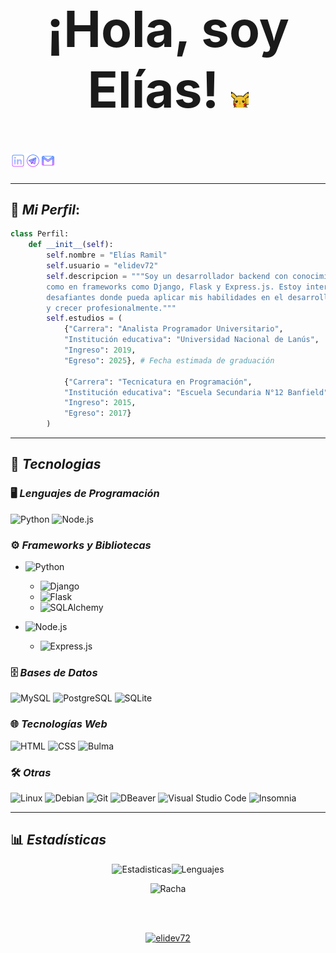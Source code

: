 <h1 align="center" style="font-size: 80px;">¡Hola, soy Elías! <img src="img/pikachu_wave.gif" width="28" /></h1>

<a href="https://www.linkedin.com/in/elidev72/" target="_blank">
  <img align="left" alt="LinkedIn" width="24px" src="img/linkedin.png" />
</a>
<a href="https://t.me/elidev72" target="_blank">
  <img align="left" alt="Telegram" width="24px" src="img/telegram-app.png" />
</a>
<a href="mailto:elidev72@gmail.com">
  <img align="left" alt="Gmail" width="24px" src="img/gmail.png" />
</a>

<br />
<br />

---
## 🚀 **_Mi Perfil_**:

```python
class Perfil:
    def __init__(self):
        self.nombre = "Elías Ramil"
        self.usuario = "elidev72"
        self.descripcion = """Soy un desarrollador backend con conocimientos en Python y Node.js, así
        como en frameworks como Django, Flask y Express.js. Estoy interesado en contribuir a proyectos
        desafiantes donde pueda aplicar mis habilidades en el desarrollo de aplicaciones innovadoras
        y crecer profesionalmente."""
        self.estudios = (
            {"Carrera": "Analista Programador Universitario",
            "Institución educativa": "Universidad Nacional de Lanús",
            "Ingreso": 2019,
            "Egreso": 2025}, # Fecha estimada de graduación

            {"Carrera": "Tecnicatura en Programación",
            "Institución educativa": "Escuela Secundaria N°12 Banfield",
            "Ingreso": 2015,
            "Egreso": 2017}
        )

```

---
## 🌟 **_Tecnologias_**

### 🖥️ **_Lenguajes de Programación_**
![Python](https://img.shields.io/badge/python-3670A0?style=for-the-badge&logo=python&logoColor=white)
![Node.js](https://img.shields.io/badge/node.js-%23323330.svg?style=for-the-badge&logo=node.js&logoColor=%23green)

### ⚙️ **_Frameworks y Bibliotecas_**
- ![Python](https://img.shields.io/badge/Python-3776AB?style=flat&logo=python&logoColor=white)
	- ![Django](https://img.shields.io/badge/Django-092E20?style=flat&logo=django&logoColor=white)
	- ![Flask](https://img.shields.io/badge/Flask-000000?style=flat&logo=flask&logoColor=white)
   	- ![SQLAlchemy](https://img.shields.io/badge/SQLAlchemy-3E5B8C?style=flat&logo=sqlalchemy&logoColor=white)
  
- ![Node.js](https://img.shields.io/badge/Node.js-68A063?style=flat&logo=node.js&logoColor=white)
	- ![Express.js](https://img.shields.io/badge/Express.js-404D59?style=flat&logo=express&logoColor=white)

### 🗄️ **_Bases de Datos_**
![MySQL](https://img.shields.io/badge/MySQL-4479A1?style=flat&logo=mysql&logoColor=white)
![PostgreSQL](https://img.shields.io/badge/PostgreSQL-4169E1?style=flat&logo=postgresql&logoColor=white)
![SQLite](https://img.shields.io/badge/SQLite-003B57?style=flat&logo=sqlite&logoColor=white)

### 🌐 **_Tecnologías Web_**
![HTML](https://img.shields.io/badge/HTML-E34F26?style=flat&logo=html5&logoColor=white)
![CSS](https://img.shields.io/badge/CSS-1572B6?style=flat&logo=css3&logoColor=white)
![Bulma](https://img.shields.io/badge/Bulma-00D1B2?style=flat&logo=bulma&logoColor=white)

### 🛠️ **_Otras_**
![Linux](https://img.shields.io/badge/Linux-FCC624?style=flat&logo=linux&logoColor=black)
![Debian](https://img.shields.io/badge/Debian-A81D24?style=flat&logo=debian&logoColor=white)
![Git](https://img.shields.io/badge/Git-F05032?style=flat&logo=git&logoColor=white)
![DBeaver](https://img.shields.io/badge/DBeaver-4EAA25?style=flat&logo=dbeaver&logoColor=white)
![Visual Studio Code](https://img.shields.io/badge/Visual%20Studio%20Code-007ACC?style=flat&logo=visual-studio-code&logoColor=white)
![Insomnia](https://img.shields.io/badge/Insomnia-5849BE?style=flat&logo=insomnia&logoColor=white)

---
## 📊 **_Estadísticas_**

<div align="center">
<img alt="Estadisticas" src="https://github-readme-stats.vercel.app/api/?username=elidev72&show_icons=true&include_all_commits=true&count_private=true&theme=react&hide_border=true&bg_color=1F222E&title_color=F85D7F&icon_color=F8D866" height="192px"/><img alt="Lenguajes" src="https://github-readme-stats.vercel.app/api/top-langs/?username=elidev72&langs_count=8&layout=compact&theme=react&hide_border=true&bg_color=1F222E&title_color=F85D7F&icon_color=F8D866" height="192px"/>

![Racha](https://github-readme-streak-stats.herokuapp.com/?user=elidev72&theme=tokyonight)
</div>

<br />
<br />
<p align="center">
	<a href="https://github.com/elidev72">
		<img src="https://komarev.com/ghpvc/?username=elidev72&label=Profile%20views&color=0e75b6&style=flat" alt="elidev72" />
</a>
